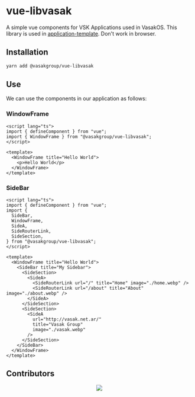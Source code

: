 # vue-libvasak

A simple vue components for VSK Applications used in VasakOS. This library is used in [application-template](https://github.com/Vasak-OS/application-template). Don't work in browser.

## Installation

```bash
yarn add @vasakgroup/vue-libvasak
```

## Use

We can use the components in our application as follows:

### WindowFrame

```vue
<script lang="ts">
import { defineComponent } from "vue";
import { WindowFrame } from "@vasakgroup/vue-libvasak";
</script>

<template>
  <WindowFrame title="Hello World">
    <p>Hello World</p>
  </WindowFrame>
</template>
```

### SideBar

```vue
<script lang="ts">
import { defineComponent } from "vue";
import {
  SideBar,
  WindowFrame,
  SideA,
  SideRouterLink,
  SideSection,
} from "@vasakgroup/vue-libvasak";
</script>

<template>
  <WindowFrame title="Hello World">
    <SideBar title="My Sidebar">
      <SideSection>
        <SideA>
          <SideRouterLink url="/" title="Home" image="./home.webp" />
          <SideRouterLink url="/about" title="About" image="./about.webp" />
        </SideA>
      </SideSection>
      <SideSection>
        <SideA
          url="http://vasak.net.ar/"
          title="Vasak Group"
          image="./vasak.webp"
        />
      </SideSection>
    </SideBar>
  </WindowFrame>
</template>
```

## Contributors

<center>
  <a href="https://github.com/Vasak-OS/vue-libvasak/graphs/contributors">
    <img src="https://contrib.rocks/image?repo=Vasak-OS/vue-libvasak" />
  </a>
</center>
